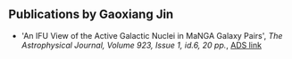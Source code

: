 ## Publications by Gaoxiang Jin
- 'An IFU View of the Active Galactic Nuclei in MaNGA Galaxy Pairs', *The Astrophysical Journal, Volume 923, Issue 1, id.6, 20 pp.*, [ADS link](https://ui.adsabs.harvard.edu/abs/2021ApJ...923....6J/abstract )